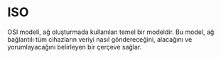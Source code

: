 # ISO

OSI modeli, ağ oluşturmada kullanılan temel bir modeldir. Bu model, ağ bağlantılı tüm cihazların veriyi nasıl göndereceğini, alacağını ve yorumlayacağını belirleyen bir çerçeve sağlar.
